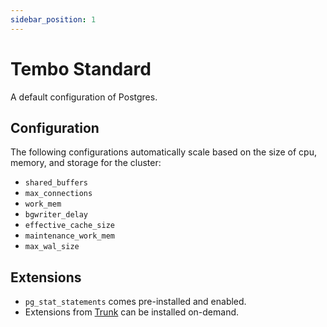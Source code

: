 ```yaml
---
sidebar_position: 1
---
```


# Tembo Standard

A default configuration of Postgres.

## Configuration

The following configurations automatically scale based on the size of cpu, memory, and storage for the cluster:

- `shared_buffers`
- `max_connections`
- `work_mem`
- `bgwriter_delay`
- `effective_cache_size`
- `maintenance_work_mem`
- `max_wal_size`

## Extensions

- `pg_stat_statements` comes pre-installed and enabled.
- Extensions from [Trunk](https://pgt.dev) can be installed on-demand.

